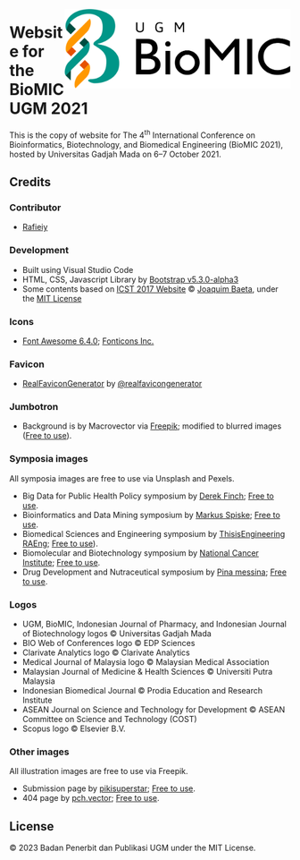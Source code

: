 <a href="http://biomic.ugm.ac.id"><img src="https://github.com/bppugm/biomic-2021/blob/main/images/logos/logo.svg" height="142px" align="right"></a>

# Website for the BioMIC UGM 2021

This is the copy of website for The 4<sup>th</sup> International Conference on Bioinformatics, Biotechnology, and Biomedical Engineering (BioMIC 2021), hosted by Universitas Gadjah Mada on 6–7 October 2021.

## Credits

### Contributor
+ [Rafieiy](https://github.com/davieiycode)

### Development

+ Built using Visual Studio Code
+ HTML, CSS, Javascript Library by [Bootstrap v5.3.0-alpha3](https://getbootstrap.com/docs/5.3)
+ Some contents based on [ICST 2017 Website](https://github.com/jaybaeta/icst-2017) © [Joaquim Baeta](https://github.com/jaybaeta/), under the [MIT License](https://github.com/jaybaeta/icst-2017/blob/master/LICENSE.md)

### Icons

+ [Font Awesome 6.4.0](https://fontawesome.com/docs/changelog/); [Fonticons Inc.](https://fontawesome.com/license)

### Favicon

+ [RealFaviconGenerator](http://realfavicongenerator.net/) by [@realfavicongenerator](https://github.com/realfavicongenerator)

### Jumbotron
+ Background is by Macrovector via [Freepik](https://www.freepik.com/free-vector/molecules-seamless-pattern-science-microbiology-concept-chemistry-atom-structure-biology-texture-molecular_10701109.htm); modified to blurred images ([Free to use](https://www.freepikcompany.com/privacy#priv-rights)).

### Symposia images
All symposia images are free to use via Unsplash and Pexels.
+ Big Data for Public Health Policy symposium by [Derek Finch](https://unsplash.com/photos/bD1bK7IUvd8); [Free to use](https://unsplash.com/license).
+ Bioinformatics and Data Mining symposium by [Markus Spiske](https://www.pexels.com/de-de/foto/technologie-nummern-notfall-alarm-3970330/); [Free to use](https://www.pexels.com/license/).
+ Biomedical Sciences and Engineering symposium by [ThisisEngineering RAEng](https://unsplash.com/photos/4w0XkDe2Ee8); [Free to use](https://unsplash.com/license)).
+ Biomolecular and Biotechnology symposium by [National Cancer Institute](https://unsplash.com/photos/bwMhq_itmMU); [Free to use](https://unsplash.com/license).
+ Drug Development and Nutraceutical symposium by [Pina messina](https://unsplash.com/photos/kfJkpeI6Lgc); [Free to use](https://unsplash.com/license).

### Logos
+ UGM, BioMIC, Indonesian Journal of Pharmacy, and Indonesian Journal of Biotechnology logos © Universitas Gadjah Mada
+ BIO Web of Conferences logo © EDP Sciences
+ Clarivate Analytics logo © Clarivate Analytics
+ Medical Journal of Malaysia logo © Malaysian Medical Association
+ Malaysian Journal of Medicine & Health Sciences © Universiti Putra Malaysia
+ Indonesian Biomedical Journal © Prodia Education and Research Institute
+ ASEAN Journal on Science and Technology for Development © ASEAN Committee on Science and Technology (COST)
+ Scopus logo © Elsevier B.V.

### Other images
All illustration images are free to use via Freepik.
+ Submission page by [pikisuperstar](https://www.freepik.com/free-vector/hand-drawn-flat-design-people-waving-illustration_21559261.htm); [Free to use](https://www.freepikcompany.com/legal?_gl=1*1mzv534*fp_ga*NDY3NDMwMDk4LjE2ODA3MjU1NjI.*fp_ga_QWX66025LC*MTY4MDkyMzUzOS41LjEuMTY4MDkyMzU4My4xNi4wLjA.*_ga*NDY3NDMwMDk4LjE2ODA3MjU1NjI.*_ga_18B6QPTJPC*MTY4MDkyMzUzOS41LjAuMTY4MDkyMzU0Mi41Ny4wLjA.#nav-freepik-license).
+ 404 page by [pch.vector](https://www.freepik.com/free-vector/people-using-online-apps-set_6974932.htm); [Free to use](https://www.freepikcompany.com/legal?_gl=1*1mzv534*fp_ga*NDY3NDMwMDk4LjE2ODA3MjU1NjI.*fp_ga_QWX66025LC*MTY4MDkyMzUzOS41LjEuMTY4MDkyMzU4My4xNi4wLjA.*_ga*NDY3NDMwMDk4LjE2ODA3MjU1NjI.*_ga_18B6QPTJPC*MTY4MDkyMzUzOS41LjAuMTY4MDkyMzU0Mi41Ny4wLjA.#nav-freepik-license).

## License

© 2023 Badan Penerbit dan Publikasi UGM under the MIT License.